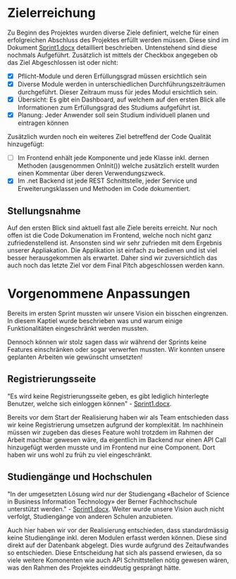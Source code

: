 # Zielerreichung
Zu Beginn des Projektes wurden diverse Ziele definiert, welche für einen erfolgreichen Abschluss des Projektes erfüllt werden müssen. Diese sind im Dokument [Sprint1.docx](https://gitlab.ti.bfh.ch/dsl-student-projects/wseg-23-fs/4p-sansibar/-/blob/main/docs/Sprint1.docx) detailliert beschrieben.
Untenstehend sind diese nochmals Aufgeführt. Zusätzlich ist mittels der Checkbox angegeben ob das Ziel Abgeschlossen ist oder nicht:
- [x] Pflicht-Module und deren Erfüllungsgrad müssen ersichtlich sein
- [x] Diverse Module werden in unterschiedlichen Durchführungszeiträumen durchgeführt. Dieser Zeitraum muss für jedes Modul ersichtlich sein.
- [x] Übersicht: Es gibt ein Dashboard, auf welchem auf den ersten Blick alle Informationen zum Erfüllungsgrad des Studiums aufgeführt ist.
- [x] Planung: Jeder Anwender soll sein Studium individuell planen und eintragen können

Zusätzlich wurden noch ein weiteres Ziel betreffend der Code Qualität hinzugefügt:
- [ ] Im Frontend enhält jede Komponente und jede Klasse inkl. dernen Methoden (ausgenommen OnInit()) welche zusätzlich erstellt wurden einen Kommentar über deren Verwendungszweck.
- [x] Im .net Backend ist jede REST Schnittstelle, jeder Service und Erweiterungsklassen und Methoden im Code dokumentiert. 

## Stellungsnahme
Auf den ersten Blick sind aktuell fast alle Ziele bereits erreicht. Nur noch offen ist die Code Dokumenation im Frontend, welche noch nicht ganz zufriedenstellend ist. Ansonsten sind wir sehr zufrieden mit dem Ergebnis unserer Appliakation. Die Applikation ist einfach zu bedienen und ist viel besser herausgekommen als erwartet. Daher sind wir zuversichtlich das auch noch das letzte Ziel vor dem Final Pitch abgeschlossen werden kann.

# Vorgenommene Anpassungen
Bereits im ersten Sprint mussten wir unsere Vision ein bisschen eingrenzen. In diesem Kaptiel wurde beschrieben was und warum einige Funktionalitäten eingeschränkt werden mussten.

Dennoch können wir stolz sagen dass wir während der Sprints keine Features einschränken oder sogar verwerfen mussten. Wir konnten unsere geplanten Arbeiten wie gewünscht umsetzten!

## Registrierungsseite
"Es wird keine Registrierungsseite geben, es gibt lediglich hinterlegte Benutzer, welche sich einloggen können" - [Sprint1.docx](https://gitlab.ti.bfh.ch/dsl-student-projects/wseg-23-fs/4p-sansibar/-/blob/main/docs/Sprint1.docx).

Bereits vor dem Start der Realisierung haben wir als Team entschieden dass wir keine Registrierung umsetzen aufgrund der komplexität. Im nachhinein müssen wir zugeben das dieses Feature wohl trotzdem im Rahmen der Arbeit machbar gewesen wäre, da eigentlich im Backend nur einen API Call hinzugefügt werden musste und im Frontend nur eine Component. Dort haben wir uns wohl zu früh zu viel eingeschränkt.

## Studiengänge und Hochschulen
"In der umgesetzten Lösung wird nur der Studiengang «Bachelor of Science in Business Information Technology» der Berner Fachhochschule unterstützt werden." - [Sprint1.docx](https://gitlab.ti.bfh.ch/dsl-student-projects/wseg-23-fs/4p-sansibar/-/blob/main/docs/Sprint1.docx).
Weiter wurde unsere Vision auch nicht verfolgt, Studiengänge von anderen Schulen anzubieten.

Auch hier haben wir vor der Realisierung entschieden, dass standardmässig keine Studiengänge inkl. deren Modulen erfasst werden können. Diese sind direkt auf der Datenbank abgelegt. Dies wurde aufgrund des Zeitaufwandes so entschieden. Diese Entscheidung hat sich als passend erwiesen, da so viele weitere Komonenten wie auch API Schnittstellen nötig gewesen wären, was den Rahmen des Projektes einddeutig gesprängt hätte.